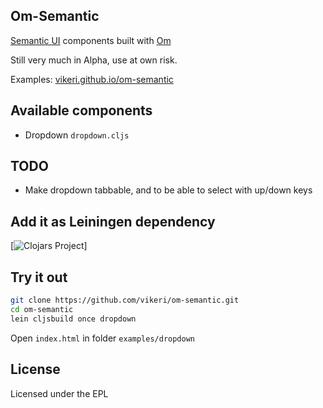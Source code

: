 ## Om-Semantic

[Semantic UI](https://github.com/semantic-org/semantic-ui/) components built with [Om](https://github.com/omcljs/om)

Still very much in Alpha, use at own risk.

Examples: [vikeri.github.io/om-semantic](http://vikeri.github.io/om-semantic/)

## Available components

- Dropdown `dropdown.cljs`

## TODO

- Make dropdown tabbable, and to be able to select with up/down keys

## Add it as Leiningen dependency

[![Clojars Project](http://clojars.org/om-semantic/latest-version.svg)]

## Try it out

```sh
git clone https://github.com/vikeri/om-semantic.git
cd om-semantic
lein cljsbuild once dropdown
```
Open `index.html` in folder `examples/dropdown`

## License

Licensed under the EPL
